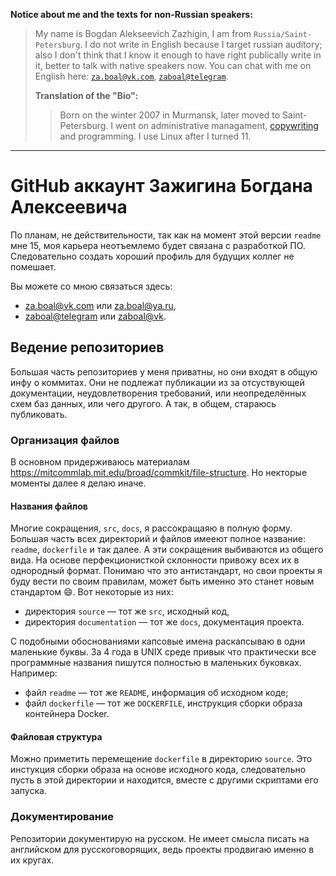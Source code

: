 <!-- Текст для иностранцев, так как сайт GitHub международен, но все остальные тексты на русском -->
**Notice about me and the texts for non-Russian speakers:**

> My name is Bogdan Alekseevich Zazhigin, I am from `Russia/Saint-Petersburg`. I do not write in English because I target russian auditory; also I don't think that I know it enough to have right publically write in it, better to talk with native speakers now. You can chat with me on English here: [`za.boal@vk.com`](mailto://za.boal@vk.com), [`zaboal@telegram`](https://t.me/zaboal).
>
> **Translation of the "Bio":**
> > Born on the winter 2007 in Murmansk, later moved to Saint-Petersburg. I went on administrative managament, [copywriting](https://en.wikipedia.org/wiki/Copywriting) and programming. I use Linux after I turned 11.

---


# GitHub аккаунт Зажигина Богдана Алексеевича

По планам, не действительности, так как на момент этой версии `readme` мне 15, моя карьера неотъемлемо будет связана с разработкой ПО. Следовательно создать хороший профиль для будущих коллег не помешает.

Вы можете со мною связаться здесь:

- [za.boal@vk.com](mailto://za.boal@vk.com) или [za.boal@ya.ru](mailto://za.boal@ya.ru),
- [zaboal@telegram](https://t.me/zaboal) или [zaboal@vk](https://vk.com/zaboal).


## Ведение репозиториев

Большая часть репозиториев у меня приватны, но они входят в общую инфу о коммитах. Они не подлежат публикации из за отсуствующей документации, неудовлетворения требований, или неопределённых схем баз данных, или чего другого. А так, в общем, стараюсь публиковать.


### Организация файлов

В основном придерживаюсь материалам https://mitcommlab.mit.edu/broad/commkit/file-structure. Но некторые моменты далее я делаю иначе.


#### Названия файлов

Многие сокращения, `src`, `docs`, я рассокращаяю в полную форму. Большая часть всех директорий и файлов имееют полное название: `readme`, `dockerfile` и так далее. А эти сокращения выбиваются из общего вида. На основе перфекционисткой склонности привожу всех их в однородный формат. Понимаю что это антистандарт, но свои проекты я буду вести по своим правилам, может быть именно это станет новым стандартом 😄. Вот некоторые из них:

- директория `source` — тот же `src`, исходный код,
- директория `documentation` — тот же `docs`, документация проекта.

С подобными обоснованиями капсовые имена раскапсываю в одни маленькие буквы. За 4 года в UNIX среде привык что практически все программные названия пишутся полностью в маленьких буковках. Например:

- файл `readme` — тот же `README`, информация об исходном коде;
- файл `dockerfile` — тот же `DOCKERFILE`, инструкция сборки образа контейнера Docker.


#### Файловая структура

Можно приметить перемещение `dockerfile` в директорию `source`. Это инстукция сборки образа на основе исходного кода, следовательно пусть в этой директории и находится, вместе с другими скриптами его запуска.

### Документирование

Репозитории документирую на русском. Не имеет смысла писать на английском для русскоговорящих, ведь проекты продвигаю именно в их кругах.
